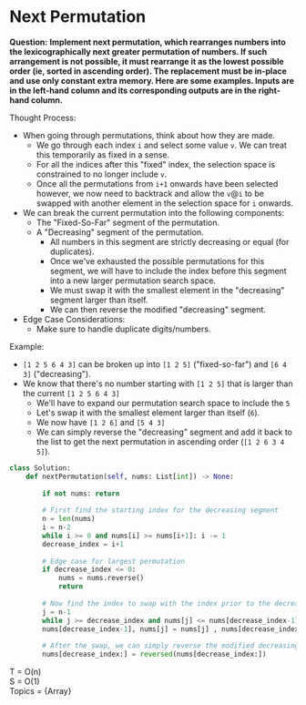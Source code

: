 # Next Permutation  

<b>Question:</b> 
<b>Implement next permutation, which rearranges numbers into the lexicographically next greater permutation of numbers. If such arrangement is not possible, it must rearrange it as the lowest possible order (ie, sorted in ascending order). The replacement must be in-place and use only constant extra memory. Here are some examples. Inputs are in the left-hand column and its corresponding outputs are in the right-hand column.</b>

Thought Process:
* When going through permutations, think about how they are made.
  * We go through each index `i` and select some value `v`. We can treat this temporarily as fixed in a sense.
  * For all the indices after this "fixed" index, the selection space is constrained to no longer include `v`.
  * Once all the permutations from `i+1` onwards have been selected however, we now need to backtrack and allow the `v`@`i` to be swapped with another element in the selection space for `i` onwards.
* We can break the current permutation into the following components:
  * The "Fixed-So-Far" segment of the permutation.
  * A "Decreasing" segment of the permutation.
    * All numbers in this segment are strictly decreasing or equal (for duplicates).
    * Once we've exhausted the possible permutations for this segment, we will have to include the index before this segment into a new larger permutation search space.  
    * We must swap it with the smallest element in the "decreasing" segment larger than itself.
    * We can then reverse the modified "decreasing" segment.
* Edge Case Considerations:
  * Make sure to handle duplicate digits/numbers.

Example:
* `[1 2 5 6 4 3]` can be broken up into `[1 2 5]` ("fixed-so-far") and `[6 4 3]` ("decreasing").
* We know that there's no number starting with `[1 2 5]` that is larger than the current `[1 2 5 6 4 3]`
  * We'll have to expand our permutation search space to include the `5`
  * Let's swap it with the smallest element larger than itself (`6`).
  * We now have `[1 2 6]` and `[5 4 3]`
  * We can simply reverse the "decreasing" segment and add it back to the list to get the next permutation in ascending order (`[1 2 6 3 4 5]`).


```python
class Solution:
    def nextPermutation(self, nums: List[int]) -> None:
    
        if not nums: return
        
        # First find the starting index for the decreasing segment
        n = len(nums)
        i = n-2
        while i >= 0 and nums[i] >= nums[i+1]: i -= 1
        decrease_index = i+1
        
        # Edge case for largest permutation
        if decrease_index <= 0:
            nums = nums.reverse()
            return
            
        # Now find the index to swap with the index prior to the decreasing segment
        j = n-1
        while j >= decrease_index and nums[j] <= nums[decrease_index-1]: j -= 1
        nums[decrease_index-1], nums[j] = nums[j] , nums[decrease_index-1]
        
        # After the swap, we can simply reverse the modified decreasing segment
        nums[decrease_index:] = reversed(nums[decrease_index:])
```

T = O(n)  
S = O(1)   
Topics = {Array}

